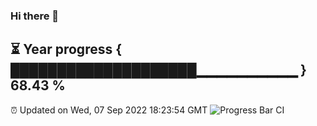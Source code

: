 ### Hi there 👋
⏳ Year progress { ████████████████████▁▁▁▁▁▁▁▁▁▁ } 68.43 %
---
⏰ Updated on Wed, 07 Sep 2022 18:23:54 GMT
![Progress Bar CI](https://github.com/liununu/liununu/workflows/Progress%20Bar%20CI/badge.svg)
